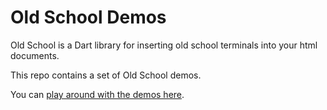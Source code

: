 # Old School Demos

Old School is a Dart library for inserting old school terminals into your html documents.

This repo contains a set of Old School demos.

You can [play around with the demos here](https://ram6ler.github.io/old_school_demos).
